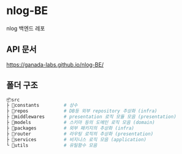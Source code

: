 # nlog-BE

nlog 백엔드 레포

## API 문서

https://ganada-labs.github.io/nlog-BE/

## 폴더 구조

```bash
📦src
├ 📂constants         # 상수
├ 📂repos             # DB등 외부 repository 추상화 (infra)
├ 📂middlewares       # presentation 로직 모듈 모음 (presentation)
├ 📂models            # 스키마 등의 도메인 로직 모음 (domain)
├ 📂packages          # 외부 패키지의 추상화 (infra)
├ 📂router            # 라우팅 로직의 추상화 (presentation)
├ 📂services          # 비지니스 로직 모음 (application)
└ 📂utils             # 유틸함수 모음
```
